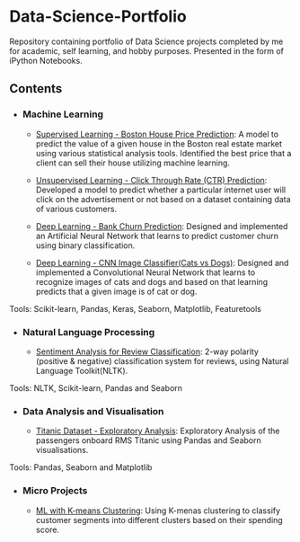 # Data-Science-Portfolio
Repository containing portfolio of Data Science projects completed by me for academic, self learning, and hobby purposes. 
Presented in the form of iPython Notebooks.

## Contents

- ### Machine Learning

	- [Supervised Learning - Boston House Price Prediction](/Boston%20House%20Price%20Prediction): A model to predict the value of a given house in the Boston real estate market using various statistical analysis tools. Identified the best price that a client can sell their house utilizing machine learning.
	
	- [Unsupervised Learning - Click Through Rate (CTR) Prediction](/CTR%20Prediction): Developed a model to predict whether a particular internet user will click on the advertisement or not based on a dataset containing data of various customers.
	
	- [Deep Learning - Bank Churn Prediction](/Bank%20Churn%20Prediction): Designed and implemented an Artificial Neural Network that learns to predict customer churn using binary classification.
	
	- [Deep Learning - CNN Image Classifier(Cats vs Dogs)](/Cats-vs-Dogs): Designed and implemented a Convolutional Neural Network that learns to recognize images of cats and dogs and based on that learning predicts that a given image is of cat or dog.


Tools: Scikit-learn, Pandas, Keras, Seaborn, Matplotlib, Featuretools

- ### Natural Language Processing

	- [Sentiment Analysis for Review Classification](/Sentiment-Analysis-for-Review-classification): 2-way polarity (positive & negative) classification system for reviews, using Natural Language Toolkit(NLTK).
	

Tools: NLTK, Scikit-learn, Pandas and Seaborn

- ### Data Analysis and Visualisation

	- [Titanic Dataset - Exploratory Analysis](/Titanic%20Analysis): Exploratory Analysis of the passengers onboard RMS Titanic using Pandas and Seaborn visualisations.
	

Tools: Pandas, Seaborn and Matplotlib

- ### Micro Projects

	- [ML with K-means Clustering](/ML%20Micro%20Projects/ML%20with%20K-means%20clustering): Using K-menas clustering to classify customer segments into different clusters based on their spending score.
